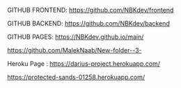 GITHUB FRONTEND: https://github.com/NBKdev/frontend

GITHUB BACKEND: https://github.com/NBKdev/backend

GITHUB PAGES: https://NBKdev.github.io/main/


https://github.com/MalekNaab/New-folder--3-

Heroku Page : https://darius-project.herokuapp.com/


https://protected-sands-01258.herokuapp.com/
